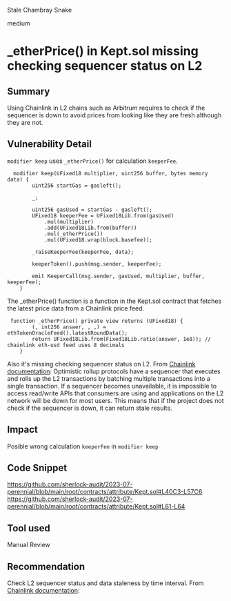 Stale Chambray Snake

medium

# _etherPrice() in Kept.sol missing checking sequencer status on L2
## Summary
Using Chainlink in L2 chains such as Arbitrum requires to check if the sequencer is down to avoid prices from looking like they are fresh although they are not.
## Vulnerability Detail
`modifier keep` uses `_etherPrice()` for calculation `keeperFee`.
```solidity
  modifier keep(UFixed18 multiplier, uint256 buffer, bytes memory data) {
        uint256 startGas = gasleft();

        _;

        uint256 gasUsed = startGas - gasleft();
        UFixed18 keeperFee = UFixed18Lib.from(gasUsed)
            .mul(multiplier)
            .add(UFixed18Lib.from(buffer))
            .mul(_etherPrice())
            .mul(UFixed18.wrap(block.basefee));

        _raiseKeeperFee(keeperFee, data);

        keeperToken().push(msg.sender, keeperFee);

        emit KeeperCall(msg.sender, gasUsed, multiplier, buffer, keeperFee);
    }
```
The _etherPrice() function is a  function in the Kept.sol contract that fetches the latest price data from a Chainlink price feed.
```solidity
 function _etherPrice() private view returns (UFixed18) {
        (, int256 answer, , ,) = ethTokenOracleFeed().latestRoundData();
        return UFixed18Lib.from(Fixed18Lib.ratio(answer, 1e8)); // chainlink eth-usd feed uses 8 decimals
    }
```
Also it's missing checking sequencer status on L2.
From [Chainlink documentation](https://docs.chain.link/data-feeds/l2-sequencer-feeds):
Optimistic rollup protocols have a sequencer that executes and rolls up the L2 transactions by batching multiple transactions into a single transaction.
If a sequencer becomes unavailable, it is impossible to access read/write APIs that consumers are using and applications on the L2 network will be down for most users.
This means that if the project does not check if the sequencer is down, it can return stale results.

## Impact
Posible wrong calculation `keeperFee`  in  `modifier keep`
## Code Snippet
https://github.com/sherlock-audit/2023-07-perennial/blob/main/root/contracts/attribute/Kept.sol#L40C3-L57C6
https://github.com/sherlock-audit/2023-07-perennial/blob/main/root/contracts/attribute/Kept.sol#L61-L64
## Tool used

Manual Review

## Recommendation
Check L2 sequencer status and data staleness by time interval.
From [Chainlink documentation](https://docs.chain.link/data-feeds/l2-sequencer-feeds#example-code): 